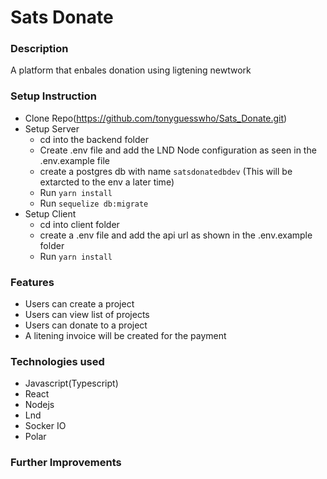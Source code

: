# Sats Donate

### Description
A platform that enbales donation using ligtening newtwork


### Setup Instruction
- Clone Repo(https://github.com/tonyguesswho/Sats_Donate.git)
- Setup Server
    - cd into the backend folder
    - Create .env file and add the  LND Node configuration as seen in the .env.example file
    - create a postgres db with name `satsdonatedbdev` (This will be extarcted to the env a later time)
    - Run `yarn install`
    - Run `sequelize db:migrate`
- Setup Client
    - cd into client folder
    - create a .env file and add the api url as shown in the .env.example folder
    - Run `yarn install`


### Features
- Users can create a project
- Users can view list of projects
- Users can donate to a project
- A litening invoice will be created for the payment

### Technologies used
- Javascript(Typescript)
- React
- Nodejs
- Lnd
- Socker IO
- Polar

### Further Improvements
